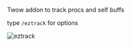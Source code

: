 Twow addon to track procs and self buffs

type ```/eztrack``` for options

![eztrack](https://github.com/user-attachments/assets/bdd5e1aa-80d6-48f5-8167-87e96c421e78)
